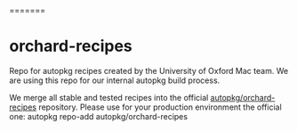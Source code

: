 =======
# orchard-recipes

Repo for autopkg recipes created by the University of Oxford Mac team. We are using this repo for our internal autopkg build process. 

We merge all stable and tested recipes into the official [autopkg/orchard-recipes](https://github.com/autopkg/orchard-recipes) repository. Please use for your production environment the official one:
    autopkg repo-add autopkg/orchard-recipes
